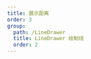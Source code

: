 ```yaml
---
title: 展示距离
order: 3
group: 
  path: /LineDrawer
  title: LineDrawer 绘制线
  order: 2
---
```


<code src="./distance.tsx" compact="true" defaultShowCode="true"></code>
